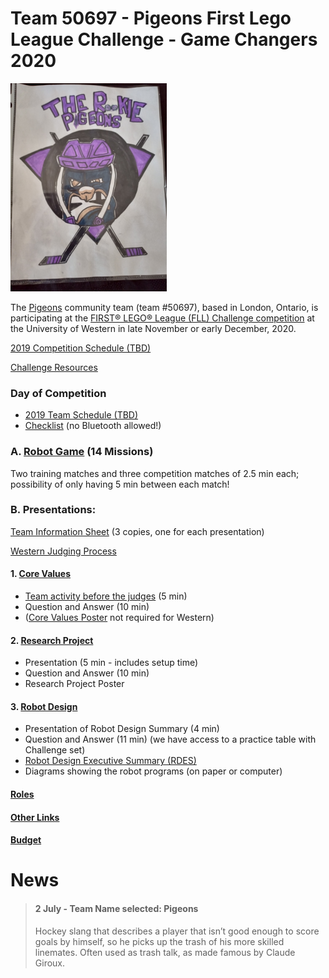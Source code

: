 # Team 50697 - Pigeons First Lego League Challenge - Game Changers 2020

![image](pigeon-logo.png)

The [Pigeons](https://fll-pigeons.github.io/gamechangers/) community team (team #50697), based in London, Ontario, is participating at the [FIRST® LEGO® League (FLL) Challenge competition](https://www.eng.uwo.ca/outreach/first-robotics/lego-league/) at the University of Western in late November or early December, 2020.

[2019 Competition Schedule (TBD)](FLLSchedule2019_General_Schedule.pdf)

[Challenge Resources](challenge.md)

### Day of Competition
* [2019 Team Schedule (TBD)](FLLSchedule2019_Team49360.pdf)
* [Checklist](checklistWestern2019.pdf) (no Bluetooth allowed!)

### A. [Robot Game](robotgame.md) (14 Missions)

Two training matches and three competition matches of 2.5 min each; possibility of only having 5 min between each match!

### B. Presentations:
[Team Information Sheet](TeamInfoSheet_FL005_Fillable.pdf) (3 copies, one for each presentation)

[Western Judging Process](CoachesDayPresentation2019_judging.pdf)

#### 1. [Core Values](coreValues.md)
* [Team activity before the judges](http://flltutorials.com/translations/en-us/CoreValues/CVJudging.pdf) (5 min)
* Question and Answer (10 min)
* ([Core Values Poster](http://flltutorials.com/translations/en-us/CoreValues/CVPoster.pdf) not required for Western)

#### 2. [Research Project](projet.md)
* Presentation (5 min - includes setup time)
* Question and Answer (10 min)
* Research Project Poster

#### 3. [Robot Design](robotDesign.md)
* Presentation of Robot Design Summary (4 min)
* Question and Answer (11 min) (we have access to a practice table with Challenge set)
* [Robot Design Executive Summary (RDES)](IO_RDES.pdf)
* Diagrams showing the robot programs (on paper or computer) 

#### [Roles](roles.md)

#### [Other Links](links.md)

#### [Budget](budget.md)

# News
> #### 2 July - Team Name selected: Pigeons
> Hockey slang that describes a player that isn’t good enough to score goals by himself, so he picks up the trash of his more skilled linemates. Often used as trash talk, as made famous by Claude Giroux.
